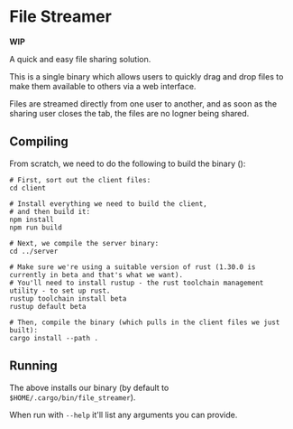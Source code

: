 File Streamer
=============

**WIP**

A quick and easy file sharing solution.

This is a single binary which allows users to quickly drag and drop files to make them available to others via a web interface.

Files are streamed directly from one user to another, and as soon as the sharing user closes the tab, the files are no logner being shared.

Compiling
---------

From scratch, we need to do the following to build the binary ():

```
# First, sort out the client files:
cd client

# Install everything we need to build the client,
# and then build it:
npm install
npm run build

# Next, we compile the server binary:
cd ../server

# Make sure we're using a suitable version of rust (1.30.0 is currently in beta and that's what we want).
# You'll need to install rustup - the rust toolchain management utility - to set up rust.
rustup toolchain install beta
rustup default beta

# Then, compile the binary (which pulls in the client files we just built):
cargo install --path .
```

Running
-------

The above installs our binary (by default to `$HOME/.cargo/bin/file_streamer`).

When run with `--help` it'll list any arguments you can provide.

